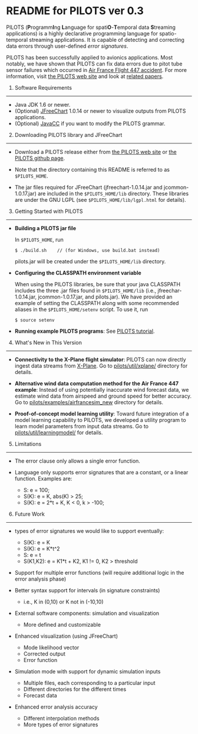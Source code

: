 README for PILOTS ver 0.3
===============================================

PILOTS (**P**rogramm**I**ng **L**anguage for spati**O**-**T**emporal data **S**treaming applications) is a highly declarative programming language for spatio-temporal streaming applications.
It is capable of detecting and correcting data errors through user-defined *error signatures*.

PILOTS has been successfully applied to avionics applications. Most notably, we have shown that PILOTS can fix data errors due to pitot tube sensor failures which occurred in [Air France Flight 447 accident](http://wcl.cs.rpi.edu/papers/bdse2013.pdf). For more information, visit [the PILOTS web site](http://wcl.cs.rpi.edu/pilots/) and look at [related papers](https://wcl.cs.rpi.edu/bib/Keyword/DATA-STREAMING.html).


1. Software Requirements
----------------------------------------------------------------------------------------------
* Java JDK 1.6 or newer.
* (Optional) [JFreeChart](http://www.jfree.org/jfreechart/download.html) 1.0.14 or newer to visualize outputs from PILOTS applications.
* (Optional) [JavaCC](http://javacc.java.net/) if you want to modify the PILOTS grammar.
  
2. Downloading PILOTS library and JFreeChart
----------------------------------------------------------------------------------------------
* Download a PILOTS release either from [the PILOTS web site](http:/wcl.cs.rpi.edu/pilots/) or [the PILOTS github page](https://github.com/RPI-WCL/pilots).

* Note that the directory containing this README is referred to as `$PILOTS_HOME`.

* The jar files required for JFreeChart (jfreechart-1.0.14.jar and jcommon-1.0.17.jar) are included in the `$PILOTS_HOME/lib` directory.
  These libraries are under the GNU LGPL (see `$PILOTS_HOME/lib/lgpl.html` for details).


3. Getting Started with PILOTS
----------------------------------------------------------------------------------------------
* **Building a PILOTS jar file**

  In `$PILOTS_HOME`, run
  ~~~
  $ ./build.sh    // (for Windows, use build.bat instead)
  ~~~
  pilots.jar will be created under the `$PILOTS_HOME/lib` directory.

* **Configuring the CLASSPATH environment variable**

  When using the PILOTS libraries, be sure that your java CLASSPATH includes the three .jar files found in `$PILOTS_HOME/lib` (i.e., jfreechar-1.0.14.jar, jcommon-1.0.17.jar, and pilots.jar). 
  We have provided an example of setting the CLASSPATH along with some recommended aliases in the `$PILOTS_HOME/setenv` script. To use it, run
  ~~~
  $ source setenv
  ~~~

* **Running example PILOTS programs**: See [PILOTS tutorial](https://wcl.cs.rpi.edu/pilots/tutorial/index.html).

4. What's New in This Version
----------------------------------------------------------------------------------------------
* **Connectivity to the X-Plane flight simulator**: PILOTS can now directly ingest data streams from [X-Plane](http://www.x-plane.com). Go to [pilots/util/xplane/](https://github.com/RPI-WCL/pilots/tree/master/pilots/util/xplane) directory for details.

* **Alternative wind data computation method for the Air France 447 example**: Instead of using potentially inaccurate wind forecast data, we estimate wind data from airspeed and ground speed for better accuracy. Go to [pilots/examples/airfrancesim_new](https://github.com/RPI-WCL/pilots/tree/master/examples/airfrancesim_new) directory for details.

* **Proof-of-concept model learning utility**: Toward future integration of a model learning capability to PILOTS, we developed a utility program to learn model parameters from input data streams. 
Go to [pilots/util/learningmodel/](https://github.com/RPI-WCL/pilots/tree/master/pilots/util/learningmodel) for details.



5. Limitations
----------------------------------------------------------------------------------------------
* The error clause only allows a single error function.  

* Language only supports error signatures that are a constant, or a linear function. Examples are:
  - S: e = 100;
  - S(K): e = K, abs(K) > 25;
  - S(K): e = 2*t + K, K < 0, k > -100;


6. Future Work
----------------------------------------------------------------------------------------------
* types of error signatures we would like to support eventually:
    -   S(K): e = K
    -   S(K): e = K*t^2
    -   S:    e = t
    -   S(K1,K2): e = K1*t + K2, K1 != 0, K2 > threshold

* Support for multiple error functions (will require additional logic in the error analysis phase)

* Better syntax support for intervals (in signature constraints)
    - i.e., K in (0,10) or K not in (-10,10)

* External software components: simulation and visualization
    - More defined and customizable

* Enhanced visualization (using JFreeChart)
    - Mode likelihood vector
    - Corrected output
    - Error function

* Simulation mode with support for dynamic simulation inputs
    - Multiple files, each corresponding to a particular input
    - Different directories for the different times
    - Forecast data

* Enhanced error analysis accuracy
    - Different interpolation methods
    - More types of error signatures

